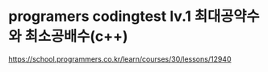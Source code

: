 # programers codingtest lv.1 최대공약수와 최소공배수(c++)
https://school.programmers.co.kr/learn/courses/30/lessons/12940

